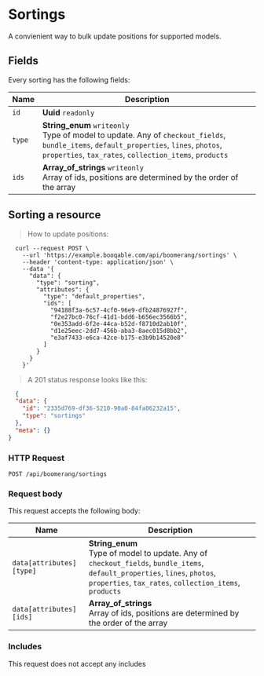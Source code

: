 # Sortings

A convienient way to bulk update positions for supported models.

## Fields
Every sorting has the following fields:

Name | Description
-- | --
`id` | **Uuid** `readonly`<br>
`type` | **String_enum** `writeonly`<br>Type of model to update. Any of `checkout_fields`, `bundle_items`, `default_properties`, `lines`, `photos`, `properties`, `tax_rates`, `collection_items`, `products`
`ids` | **Array_of_strings** `writeonly`<br>Array of ids, positions are determined by the order of the array


## Sorting a resource



> How to update positions:

```shell
  curl --request POST \
    --url 'https://example.booqable.com/api/boomerang/sortings' \
    --header 'content-type: application/json' \
    --data '{
      "data": {
        "type": "sorting",
        "attributes": {
          "type": "default_properties",
          "ids": [
            "94188f3a-6c57-4cf0-96e9-dfb24876927f",
            "f2e27bc0-76cf-41d1-bdd6-b656ec3566b5",
            "0e353add-6f2e-44ca-b52d-f8710d2ab10f",
            "d1e25eec-2dd7-456b-aba3-8aec015d8bb2",
            "e3af7433-e6ca-42ce-b175-e3b9b14520e8"
          ]
        }
      }
    }'
```

> A 201 status response looks like this:

```json
  {
  "data": {
    "id": "2335d769-df36-5210-90a0-84fa06232a15",
    "type": "sortings"
  },
  "meta": {}
}
```

### HTTP Request

`POST /api/boomerang/sortings`

### Request body

This request accepts the following body:

Name | Description
-- | --
`data[attributes][type]` | **String_enum** <br>Type of model to update. Any of `checkout_fields`, `bundle_items`, `default_properties`, `lines`, `photos`, `properties`, `tax_rates`, `collection_items`, `products`
`data[attributes][ids]` | **Array_of_strings** <br>Array of ids, positions are determined by the order of the array


### Includes

This request does not accept any includes